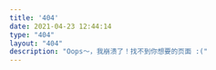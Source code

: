 ```yaml
---
title: '404'
date: 2021-04-23 12:44:14
type: "404"
layout: "404"
description: "Oops～，我崩溃了！找不到你想要的页面 :("
---
```

